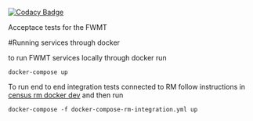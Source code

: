 [![Codacy Badge](https://api.codacy.com/project/badge/Grade/291282703a484065ab603723e2ed9aaa)](https://www.codacy.com/app/ONSDigital_FWMT/census-fwmt-acceptance-tests?utm_source=github.com&amp;utm_medium=referral&amp;utm_content=ONSdigital/census-fwmt-acceptance-tests&amp;utm_campaign=Badge_Grade)

Acceptace tests for the FWMT

#Running services through docker

to run FWMT services locally through docker run
```
docker-compose up
```

To run end to end integration tests connected to RM follow instructions in [census rm docker dev](https://github.com/ONSdigital/census-rm-docker-dev)
and then run 
```
docker-compose -f docker-compose-rm-integration.yml up
```
